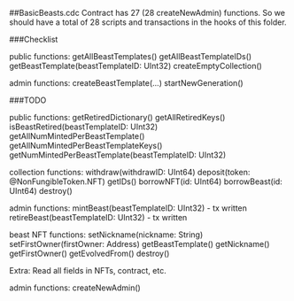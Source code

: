 ##BasicBeasts.cdc
Contract has 27 (28 createNewAdmin) functions.
So we should have a total of 28 scripts and transactions in the hooks of this folder.

###Checklist

public functions:
getAllBeastTemplates()
getAllBeastTemplateIDs()
getBeastTemplate(beastTemplateID: UInt32)
createEmptyCollection()

admin functions:
createBeastTemplate(...)
startNewGeneration()

###TODO

public functions:
getRetiredDictionary()
getAllRetiredKeys()
isBeastRetired(beastTemplateID: UInt32)
getAllNumMintedPerBeastTemplate()
getAllNumMintedPerBeastTemplateKeys()
getNumMintedPerBeastTemplate(beastTemplateID: UInt32)

collection functions:
withdraw(withdrawID: UInt64)
deposit(token: @NonFungibleToken.NFT)
getIDs()
borrowNFT(id: UInt64)
borrowBeast(id: UInt64)
destroy()

admin functions:
mintBeast(beastTemplateID: UInt32) - tx written
retireBeast(beastTemplateID: UInt32) - tx written

beast NFT functions:
setNickname(nickname: String)
setFirstOwner(firstOwner: Address)
getBeastTemplate()
getNickname()
getFirstOwner()
getEvolvedFrom()
destroy()

Extra:
Read all fields in NFTs, contract, etc.

admin functions:
createNewAdmin()

